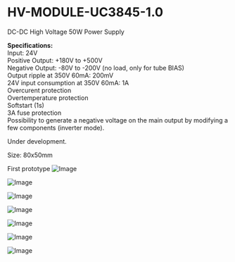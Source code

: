 # HV-MODULE-UC3845-1.0

DC-DC High Voltage 50W Power Supply 

<b>Specifications:</b><br>
Input: 24V<br>
Positive Output: +180V to +500V<br>
Negative Output: -80V to -200V (no load, only for tube BIAS)<br>
Output ripple at 350V 60mA: 200mV<br>
24V input consumption at 350V 60mA: 1A<br>
Overcurent protection<br>
Overtemperature protection<br>
Softstart (1s)<br>
3A fuse protection<br>
Possibility to generate a negative voltage on the main output by modifying a few components (inverter mode).
<br>

Under development.

Size: 80x50mm

First prototype
![Image](https://github.com/user-attachments/assets/be2b65f6-3691-49b4-bf41-25441352c2a8)

![Image](https://github.com/user-attachments/assets/9c2de501-8905-44cd-9671-67be9b18619a)

![Image](https://github.com/user-attachments/assets/afbc4ae3-bcda-4f46-aaf2-95bfe8d835a7)

![Image](https://github.com/user-attachments/assets/a87e41d8-d983-4f24-875d-5a194d580735)

![Image](https://github.com/user-attachments/assets/ab89f1ac-c6d2-46cd-acf4-338901f530f8)

![Image](https://github.com/user-attachments/assets/25055587-1e67-4b55-81bb-37522ad65efa)

![Image](https://github.com/user-attachments/assets/cf7fdcd0-44c9-45e1-bb34-02788d23a526)